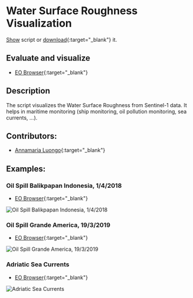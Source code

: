 # Water Surface Roughness Visualization 
<a href="#" id='togglescript'>Show</a> script or [download](script.js){:target="_blank"} it.
<div id='script_view' style="display:none">
{% highlight javascript %}
      {% include_relative script.js %}
{% endhighlight %}
</div>

## Evaluate and visualize
 - [EO Browser](https://apps.sentinel-hub.com/eo-browser/?lat=-1.1912&lng=116.8719&zoom=11&time=2018-04-01&preset=CUSTOM&datasource=Sentinel-1%20AWS%20(S1-AWS-IW-VVVH)&layers=VV,VH,HH&evalscript=ICAgIC8vIFdhdGVyIFN1cmZhY2UgUm91Z2huZXNzIFZpc3VhbGl6YXRpb24gCi8vIEF1dGhvcjogQW5uYW1hcmlhIEx1b25nbyAoVHdpdHRlcjogQGFubmFtYXJpYV84NCwgaHR0cDovL3d3dy5saW5rZWRpbi5jb20vaW4vYW5uYW1hcmlhLWx1b25nby1SUykgCi8vIExpY2Vuc2U6IENDIEJZIDQuMCBJbnRlcm5hdGlvbmFsIC0gaHR0cHM6Ly9jcmVhdGl2ZWNvbW1vbnMub3JnL2xpY2Vuc2VzL2J5LzQuMC8gCgp2YXIgdmFsID0gTWF0aC5sb2coMC4wNS8oMC4wMTgrVlYqMS41KSk7IApyZXR1cm4gW3ZhbF07IA%3D%3D){:target="_blank"}   

## Description
The script visualizes the Water Surface Roughness from Sentinel-1 data. It helps in maritime monitoring (ship monitoring, oil pollution monitoring, sea currents, ...).

## Contributors:
- [Annamaria Luongo](https://twitter.com/annamaria_84){:target="_blank"}   

## Examples:
### Oil Spill Balikpapan Indonesia, 1/4/2018  
- [EO Browser](https://apps.sentinel-hub.com/eo-browser/?lat=-1.2304&lng=116.8942&zoom=11&time=2018-04-01&preset=CUSTOM&datasource=Sentinel-1%20AWS%20(S1-AWS-IW-VVVH)&layers=VV,VH,HH&evalscript=Ly8gc2NyaXB0IFdhdGVyIHN1cmZhY2Ugcm91Z2huZXNzCnZhbCA9IE1hdGgubG9nKDAuMDUvKDAuMDE4K1ZWKjEuNSkpOwpyZXR1cm4gW3ZhbF07){:target="_blank"}   

![Oil Spill Balikpapan Indonesia, 1/4/2018](fig/oil1.png)

### Oil Spill Grande America, 19/3/2019
- [EO Browser](https://apps.sentinel-hub.com/eo-browser/?lat=45.6409&lng=-5.0050&zoom=10&time=2019-03-19&preset=CUSTOM&datasource=Sentinel-1%20AWS%20(S1-AWS-IW-VVVH)&layers=VV,VH,HH&evalscript=Ly8gc2NyaXB0IFdhdGVyIHN1cmZhY2Ugcm91Z2huZXNzCnZhbCA9IE1hdGgubG9nKDAuMDUvKDAuMDE4K1ZWKjEuNSkpOwpyZXR1cm4gW3ZhbF07 ){:target="_blank"}   

![Oil Spill Grande America, 19/3/2019](fig/oil2.png)

### Adriatic Sea Currents  

- [EO Browser](https://apps.sentinel-hub.com/eo-browser/?lat=44.823&lng=13.646&zoom=9&time=2018-07-07&preset=CUSTOM&datasource=Sentinel-1%20AWS%20(S1-AWS-IW-VVVH)&layers=VV,VH,HH&evalscript=Ly8gc2NyaXB0IFdhdGVyIHN1cmZhY2Ugcm91Z2huZXNzCnZhbCA9IE1hdGgubG9nKDAuMDUvKDAuMDE4K1ZWKjEuNSkpOwpyZXR1cm4gW3ZhbF07 ){:target="_blank"}   

![Adriatic Sea Currents ](fig/currents.png)
